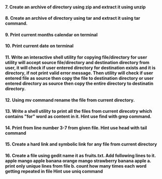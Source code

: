 #### 7. Create an archive of directory using zip and extract it using unzip

#### 8. Create an archive of directory using tar and extract it using tar command. 

#### 9. Print current months calendar on terminal

#### 10. Print current date on terminal

#### 11. Write an interactive shell utility for copying file/directory for user utility will accept source file/directory and destination directory from user, it will check if user entered directory for destination exists and it is directory, if not print valid error message. Then utility will check if user entered file as source then copy the file to destination directory or user entered directory as source then copy the entire directory to destinatin directory.

#### 12. Using mv command rename the file from current directory.

#### 13. Write a shell utility to print all the files from current direcotry which contains "for" word as content in it. Hint use find with grep command.

#### 14. Print from line number 3-7 from given file. Hint use head with tail command

#### 15. Create a hard link and symbolic link for any file from current directory

#### 16. Create a file using gedit name it as fruits.txt. Add following lines to it. apple mango apple banana orange mango strawberry banana apple a. print only unique lines from file b. count how many times each word getting repeated in file Hint use uniq command